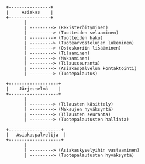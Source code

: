           +----------------+
          |     Asiakas    |
          +----------------+
                 |
                 | ---------> (Rekisteröityminen)
                 | ---------> (Tuotteiden selaaminen)
                 | ---------> (Tuotteiden haku)
                 | ---------> (Tuotearvostelujen lukeminen)
                 | ---------> (Ostoskoriin lisääminen)
                 | ---------> (Tilaaminen)
                 | ---------> (Maksaminen)
                 | ---------> (Tilausseuranta)
                 | ---------> (Asiakaspalvelun kontaktointi)
                 | ---------> (Tuotepalautus)
                 
          +-------------------+
          |    Järjestelmä    |
          +-------------------+
                 |
                 | ---------> (Tilausten käsittely)
                 | ---------> (Maksujen hyväksyntä)
                 | ---------> (Tilausten seuranta)
                 | ---------> (Tuotepalautusten hallinta)

          +--------------------+
          |   Asiakaspalvelija  |
          +--------------------+
                 |
                 | ---------> (Asiakaskyselyihin vastaaminen)
                 | ---------> (Tuotepalautusten hyväksyntä)
